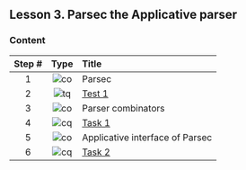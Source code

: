 ## Lesson 3. Parsec the Applicative parser

### Content
Step # | Type | Title
:---: | :---: | :---
1 | ![co] | Parsec
2 | ![tq] | [Test 1](/lesson3/03.md)
3 | ![co] | Parser combinators
4 | ![cq] | [Task 1](/lesson3/05.md)
5 | ![co] | Applicative interface of Parsec
6 | ![cq] | [Task 2](/lesson3/07.md)

[co]: https://i.imgur.com/mTKW4hg.png "Conspectus"
[tq]: https://i.imgur.com/fqcdfkU.png "Text question"
[fq]: https://i.imgur.com/Ww4q6Lt.png "Essay question"
[cq]: https://i.imgur.com/v0JWPbF.png "Coding question"
